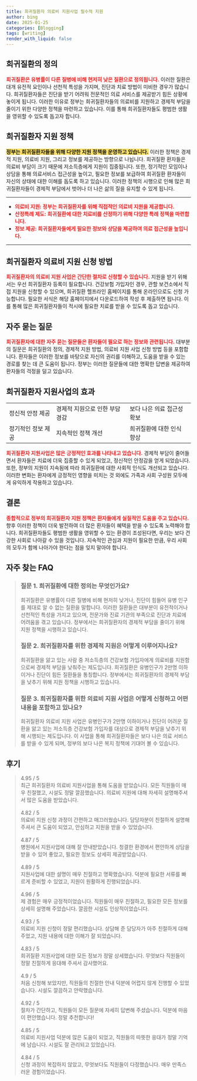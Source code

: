 ```yaml
---
title: 희귀질환자 의료비 지원사업 필수적 지원
author: bing
date: 2025-01-25
categories: [Blogging]
tags: [writing]
render_with_liquid: false
---
```



<h2 id='희귀질환의 정의'>희귀질환의 정의</h2>

<p><b><span style="color: #ee2323;">희귀질환은 유병률이 다른 질병에 비해 현저히 낮은 질환으로 정의됩니다.</span></b> 이러한 질환은 대개 유전적 요인이나 선천적 특성을 가지며, 진단과 치료 방법이 미비한 경우가 많습니다. 희귀질환자들은 진단을 받기 어려워 전문적인 의료 서비스를 제공받기 힘든 상황에 놓이게 됩니다. 이러한 이유로 정부는 희귀질환자들의 의료비를 지원하고 경제적 부담을 줄이기 위한 다양한 정책을 마련하고 있습니다. 이를 통해 희귀질환자들도 평범한 생활을 영위할 수 있도록 돕고자 합니다.</p>

<h2 id='희귀질환자 지원 정책'>희귀질환자 지원 정책</h2>

<p><b><span style="background-color: #ffe066;">정부는 희귀질환자들을 위해 다양한 지원 정책을 운영하고 있습니다.</span></b> 이러한 정책은 경제적 지원, 의료비 지원, 그리고 정보를 제공하는 방향으로 나뉩니다. 희귀질환 환자들은 의료비 부담이 크기 때문에 저소득층에게 지원이 집중됩니다. 또한, 정기적인 모임이나 상담을 통해 의료서비스 접근성을 높이고, 필요한 정보를 보급하여 희귀질환 환자들이 자신의 상태에 대한 이해를 돕도록 하고 있습니다. 이러한 정책의 시행으로 인해 많은 희귀질환자들이 경제적 부담에서 벗어나 더 나은 삶의 질을 유지할 수 있게 됩니다.</p>

<hr />

<ul>
    <li><b><span style="color: #ee2323;">의료비 지원: 정부는 희귀질환자를 위해 직접적인 의료비 지원을 제공합니다.</span></b></li>
    <li><b><span style="color: #ee2323;">산정특례 제도: 희귀질환에 대한 치료비를 산정하기 위해 다양한 특례 정책을 마련합니다.</span></b></li>
    <li><b><span style="color: #ee2323;">정보 제공: 희귀질환자들에게 필요한 정보와 상담을 제공하여 의료 접근성을 높입니다.</span></b></li>
</ul>

<hr />

<h2 id='희귀질환자 의료비 지원 신청 방법'>희귀질환자 의료비 지원 신청 방법</h2>

<p><b><span style="color: #ee2323;">희귀질환자의 의료비 지원 사업은 간단한 절차로 신청할 수 있습니다.</span></b> 지원을 받기 위해서는 우선 희귀질환자 등록이 필요합니다. 건강보험 가입자인 경우, 관할 보건소에서 직접 지원을 신청할 수 있으며, 희귀질환 헬프라인 홈페이지를 통해 온라인으로도 신청 가능합니다. 필요한 서식은 해당 홈페이지에서 다운로드하여 작성 후 제출하면 됩니다. 이를 통해 많은 희귀질환자들이 적시에 필요한 치료를 받을 수 있도록 돕고 있습니다.</p>

<h2 id='자주 묻는 질문'>자주 묻는 질문</h2>

<p><b><span style="color: #ee2323;">희귀질환자에 대한 자주 묻는 질문들은 환자들이 필요로 하는 정보와 관련됩니다.</span></b> 대부분의 질문은 희귀질환의 정의, 경제적 지원 방법, 의료비 지원 사업 신청 방법 등을 포함합니다. 환자들은 이러한 정보를 바탕으로 자신의 권리를 이해하고, 도움을 받을 수 있는 경로를 찾는 데 큰 도움이 됩니다. 정부는 이러한 질문들에 대한 명확한 답변을 제공하여 환자들의 걱정을 덜고 있습니다.</p>

<h2 id='희귀질환자 지원사업의 효과'>희귀질환자 지원사업의 효과</h2>

<table>
    <tr>
        <td>정신적 안정 제공</td>
        <td>경제적 지원으로 인한 부담 경감</td>
        <td>보다 나은 의료 접근성 확보</td>
    </tr>
    <tr>
        <td>정기적인 정보 제공</td>
        <td>지속적인 정책 개선</td>
        <td>희귀질환에 대한 인식 향상</td>
    </tr>
</table>

<p><b><span style="color: #ee2323;">희귀질환자 지원사업은 많은 긍정적인 효과를 나타내고 있습니다.</span></b> 경제적 부담이 줄어들면서 환자들은 치료에 더욱 집중할 수 있게 되었고, 정신적인 안정감을 얻게 되었습니다. 또한, 정부의 지원이 지속됨에 따라 희귀질환에 대한 사회적 인식도 개선되고 있습니다. 이러한 변화는 환자에게 긍정적인 영향을 미치는 것 외에도 가족과 사회 구성원 모두에게 유익하게 작용하고 있습니다.</p>

<h2 id='결론'>결론</h2>

<p><b><span style="color: #ee2323;">종합적으로 정부의 희귀질환자 지원 정책은 환자들에게 실질적인 도움을 주고 있습니다.</span></b> 향후 이러한 정책이 더욱 발전하여 더 많은 환자들이 혜택을 받을 수 있도록 노력해야 합니다. 희귀질환자들도 평범한 생활을 영위할 수 있는 환경이 조성된다면, 우리는 보다 건강한 사회로 나아갈 수 있을 것입니다. 지속적인 관심과 지원이 필요한 만큼, 우리 사회의 모두가 함께 나아가야 한다는 점을 잊지 말아야 합니다.</p>


<h2 id='자주_찾는_FAQ'>자주 찾는 FAQ</h2>
<div itemscope="" itemtype="https://schema.org/FAQPage"> 
<blockquote> 
<div itemscope="" itemprop="mainEntity" itemtype="https://schema.org/Question"> 
<h3 itemprop="name">질문 1. 희귀질환에 대한 정의는 무엇인가요?</h3> 
<div itemscope="" itemprop="acceptedAnswer" itemtype="https://schema.org/Answer"> 
<span itemprop="text"> 
<p>희귀질환은 유병률이 다른 질병에 비해 현저히 낮거나, 진단이 힘들어 유병 인구를 제대로 알 수 없는 질환을 말합니다. 이러한 질환들은 대부분이 유전적이거나 선천적인 특성을 가지고 있으며, 전문가와 진료 기관의 부족으로 진단과 치료에 어려움을 겪고 있습니다. 정부에서는 희귀질환자의 경제적 부담을 줄이기 위해 지원 정책을 시행하고 있습니다.</p> 
</span> 
</div> 
</div> 

<div itemscope="" itemprop="mainEntity" itemtype="https://schema.org/Question"> 
<h3 itemprop="name">질문 2. 희귀질환자를 위한 경제적 지원은 어떻게 이루어지나요?</h3> 
<div itemscope="" itemprop="acceptedAnswer" itemtype="https://schema.org/Answer"> 
<span itemprop="text"> 
<p>희귀질환을 앓고 있는 사람 중 저소득층의 건강보험 가입자에게 의료비를 지원함으로써 경제적 부담을 낮춰주는 제도입니다. 희귀질환은 유병인구가 2만명 이하이거나 진단이 힘든 질환들을 통칭합니다. 정부에서는 희귀질환자의 경제적 부담을 낮추기 위해 지원 정책을 시행하고 있습니다.</p> 
</span> 
</div> 
</div> 

<div itemscope="" itemprop="mainEntity" itemtype="https://schema.org/Question"> 
<h3 itemprop="name">질문 3. 희귀질환자를 위한 의료비 지원 사업은 어떻게 신청하고 어떤 내용을 포함하고 있나요?</h3> 
<div itemscope="" itemprop="acceptedAnswer" itemtype="https://schema.org/Answer"> 
<span itemprop="text"> 
<p>희귀질환자 의료비 지원 사업은 유병인구가 2만명 이하이거나 진단이 어려운 질환을 앓고 있는 저소득층 건강보험 가입자를 대상으로 경제적 부담을 낮추기 위해 시행되는 제도입니다. 이 사업을 통해 희귀질환자들은 보다 나은 의료 서비스를 받을 수 있게 되며, 정부의 보다 나은 복지 정책에 기대어 볼 수 있습니다.</p> 
</span> 
</div> 
</div> 

</blockquote> 
</div>
<h2 id='후기'>후기</h2>
<div itemscope itemtype="https://schema.org/Product">
  <blockquote>
  <div itemprop="review" itemscope itemtype="https://schema.org/Review">
      <div itemprop="reviewRating" itemscope itemtype="https://schema.org/Rating"> <span itemprop="ratingValue">4.95</span> / <span itemprop="bestRating">5</span> </div>
      <span itemprop="reviewBody">최근 희귀질환자 의료비 지원사업을 통해 도움을 받았습니다. 모든 직원들이 매우 친절했고, 시설도 정말 깔끔했습니다. 의료비 지원에 대해 자세히 설명해주셔서 많은 도움을 받았습니다.</span>
  </div>
  <br>
  <div itemprop="review" itemscope itemtype="https://schema.org/Review">
      <div itemprop="reviewRating" itemscope itemtype="https://schema.org/Rating"> <span itemprop="ratingValue">4.82</span> / <span itemprop="bestRating">5</span> </div>
      <span itemprop="reviewBody">의료비 지원 신청 과정이 간편하고 매끄러웠습니다. 담당자분이 친절하게 설명해 주셔서 큰 도움이 되었고, 안심하고 지원을 받을 수 있었습니다.</span>
  </div>
  <br>
  <div itemprop="review" itemscope itemtype="https://schema.org/Review">
      <div itemprop="reviewRating" itemscope itemtype="https://schema.org/Rating"> <span itemprop="ratingValue">4.87</span> / <span itemprop="bestRating">5</span> </div>
      <span itemprop="reviewBody">병원에서 지원사업에 대해 잘 안내받았습니다. 청결한 환경에서 편안하게 상담을 받을 수 있어 좋았고, 필요한 정보도 상세히 제공받았습니다.</span>
  </div>
  <br>
  <div itemprop="review" itemscope itemtype="https://schema.org/Review">
      <div itemprop="reviewRating" itemscope itemtype="https://schema.org/Rating"> <span itemprop="ratingValue">4.89</span> / <span itemprop="bestRating">5</span> </div>
      <span itemprop="reviewBody">지원사업에 대한 설명이 매우 친절하고 명확했습니다. 덕분에 필요한 서류를 빠르게 준비할 수 있었고, 지원이 원활하게 진행되었습니다.</span>
  </div>
  <br>
  <div itemprop="review" itemscope itemtype="https://schema.org/Review">
      <div itemprop="reviewRating" itemscope itemtype="https://schema.org/Rating"> <span itemprop="ratingValue">4.96</span> / <span itemprop="bestRating">5</span> </div>
      <span itemprop="reviewBody">제 경험은 매우 긍정적이었습니다. 직원들이 매우 친절하고, 필요한 모든 정보를 상세히 설명해 주었습니다. 깔끔한 시설도 인상적이었습니다.</span>
  </div>
  <br>
  <div itemprop="review" itemscope itemtype="https://schema.org/Review">
      <div itemprop="reviewRating" itemscope itemtype="https://schema.org/Rating"> <span itemprop="ratingValue">4.93</span> / <span itemprop="bestRating">5</span> </div>
      <span itemprop="reviewBody">의료비 지원 신청이 정말 편리했습니다. 상담해 준 담당자가 아주 친절하게 대해 주었고, 지원 내용에 대한 이해가 잘 되었습니다.</span>
  </div>
  <br>
  <div itemprop="review" itemscope itemtype="https://schema.org/Review">
      <div itemprop="reviewRating" itemscope itemtype="https://schema.org/Rating"> <span itemprop="ratingValue">4.83</span> / <span itemprop="bestRating">5</span> </div>
      <span itemprop="reviewBody">희귀질환 지원사업에 대한 모든 정보가 정말 상세했습니다. 무엇보다 직원들이 정말 친절하게 응대해 주셔서 감사했어요.</span>
  </div>
  <br>
  <div itemprop="review" itemscope itemtype="https://schema.org/Review">
      <div itemprop="reviewRating" itemscope itemtype="https://schema.org/Rating"> <span itemprop="ratingValue">4.9</span> / <span itemprop="bestRating">5</span> </div>
      <span itemprop="reviewBody">처음 신청해 보았지만, 직원들의 친절한 안내 덕분에 어렵지 않게 진행할 수 있었습니다. 시설도 깔끔하고 안락했습니다.</span>
  </div>
  <br>
  <div itemprop="review" itemscope itemtype="https://schema.org/Review">
      <div itemprop="reviewRating" itemscope itemtype="https://schema.org/Rating"> <span itemprop="ratingValue">4.92</span> / <span itemprop="bestRating">5</span> </div>
      <span itemprop="reviewBody">절차가 간단하고, 직원들이 모든 질문에 자세히 답변해 주셨습니다. 덕분에 마음이 편안했습니다. 정말 추천합니다!</span>
  </div>
  <br>
  <div itemprop="review" itemscope itemtype="https://schema.org/Review">
      <div itemprop="reviewRating" itemscope itemtype="https://schema.org/Rating"> <span itemprop="ratingValue">4.85</span> / <span itemprop="bestRating">5</span> </div>
      <span itemprop="reviewBody">의료비 지원사업 덕분에 많은 도움이 되었고, 직원들의 따뜻한 응대가 정말 기억에 남습니다. 시설도 잘 관리되고 있었습니다.</span>
  </div>
  <br>
  <div itemprop="review" itemscope itemtype="https://schema.org/Review">
      <div itemprop="reviewRating" itemscope itemtype="https://schema.org/Rating"> <span itemprop="ratingValue">4.84</span> / <span itemprop="bestRating">5</span> </div>
      <span itemprop="reviewBody">신청 과정이 복잡하지 않았고, 무엇보다도 직원들이 다정했습니다. 매우 만족스러운 경험이었습니다.</span>
  </div>
  </blockquote>
</div>
